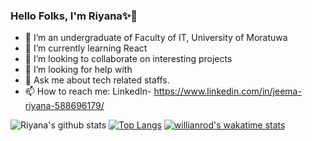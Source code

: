 ### Hello Folks, I'm Riyana✨👋

- 🔭 I’m an undergraduate of Faculty of IT, University of Moratuwa
- 🌱 I’m currently learning React
- 👯 I’m looking to collaborate on interesting projects
- 🤔 I’m looking for help with 
- 💬 Ask me about tech related staffs.
- 📫 How to reach me: LinkedIn- https://www.linkedin.com/in/jeema-riyana-588696179/



![Riyana's github stats](https://github-readme-stats.vercel.app/api?username=Riyana6&show_icons=true&theme=radical)
[![Top Langs](https://github-readme-stats.vercel.app/api/top-langs/?username=Riyana6&show_icons=true&theme=radical)](https://github.com/Riyana6/github-readme-stats)
[![willianrod's wakatime stats](https://github-readme-stats.vercel.app/api/wakatime?username=willianrod&show_icons=true&theme=radical)](https://github.com/Riyana6/github-readme-stats)

